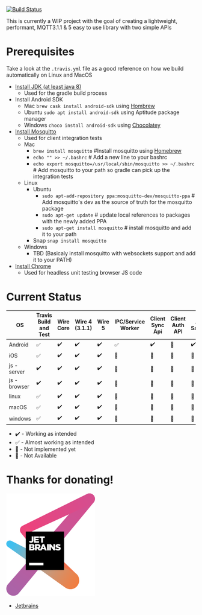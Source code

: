 [![Build Status](https://travis-ci.org/thebehera/mqtt.svg?branch=master)](https://travis-ci.org/thebehera/mqtt)


This is currently a WIP project with the goal of creating a lightweight, performant, MQTT3.1.1 & 5 easy to use library with two simple APIs

 
# Prerequisites 
Take a look at the `.travis.yml` file as a good reference on how we build automatically on Linux and MacOS
- [Install JDK (at least java 8)](https://www.oracle.com/technetwork/java/javase/downloads/index.html)
   - Used for the gradle build process
- Install Android SDK
   - Mac `brew cask install android-sdk` using [Hombrew](https://brew.sh/)
   - Ubuntu `sudo apt install android-sdk` using Aptitude package manager
   - Windows `choco install android-sdk` using [Chocolatey](https://chocolatey.org/install)
- [Install Mosquitto](https://mosquitto.org/download/)
   - Used for client integration tests
   - Mac 
       - `brew install mosquitto` #Install mosquitto using [Homebrew](https://brew.sh/)
       - `echo "" >> ~/.bashrc`  # Add a new line to your bashrc
       - `echo export mosquitto=/usr/local/sbin/mosquitto >> ~/.bashrc` # Add mosquitto to your path so gradle can pick up the integration tests
   - Linux 
       - Ubuntu
            - `sudo apt-add-repository ppa:mosquitto-dev/mosquitto-ppa` # Add mosquitto's dev as the source of truth for the mosquitto package
            - `sudo apt-get update` # update local references to packages with the newly added PPA
            - `sudo apt-get install mosquitto` # install mosquitto and add it to your path
       - Snap `snap install mosquitto`
   - Windows
       - TBD (Basicaly install mosquitto with websockets support and add it to your PATH)
- [Install Chrome](https://www.google.com/chrome/)
    - Used for headless unit testing browser JS code


# Current Status
| OS            | Travis Build and Test | Wire Core         | Wire 4 (3.1.1)    | Wire 5            | IPC/Service Worker   | Client Sync Api      | Client Auth API      | App Sample           | Server               |
|-------------- |---------------------- |------------------ |------------------ |------------------ |--------------------- |--------------------- |--------------------- |--------------------- |--------------------- |
| Android       | :white_check_mark:    |:heavy_check_mark: |:heavy_check_mark: |:heavy_check_mark: |:white_check_mark:    |:heavy_check_mark:    |:white_square_button: |:heavy_check_mark:    |:white_square_button: |
| iOS           | :white_check_mark:    |:heavy_check_mark: |:heavy_check_mark: |:heavy_check_mark: |:no_entry_sign:       |:white_square_button: |:white_square_button: |:white_square_button: |:white_square_button: |
| js - server   | :heavy_check_mark:    |:heavy_check_mark: |:heavy_check_mark: |:heavy_check_mark: |:white_square_button: |:white_square_button: |:white_square_button: |:white_square_button: |:white_square_button: |
| js - browser  | :heavy_check_mark:    |:heavy_check_mark: |:heavy_check_mark: |:heavy_check_mark: |:white_square_button: |:white_square_button: |:white_square_button: |:white_square_button: |:no_entry_sign:??     |
| linux         | :white_check_mark:    |:heavy_check_mark: |:heavy_check_mark: |:heavy_check_mark: |:white_square_button: |:white_square_button: |:white_square_button: |:white_square_button: |:white_square_button: |
| macOS         | :white_check_mark:    |:heavy_check_mark: |:heavy_check_mark: |:heavy_check_mark: |:white_square_button: |:white_square_button: |:white_square_button: |:white_square_button: |:white_square_button: |
| windows       | :white_check_mark:    |:heavy_check_mark: |:heavy_check_mark: |:heavy_check_mark: |:white_square_button: |:white_square_button: |:white_square_button: |:white_square_button: |:white_square_button: |


- :heavy_check_mark:  - Working as intended
- :white_check_mark:  - Almost working as intended
- :white_square_button:  - Not implemented yet
- :no_entry_sign: - Not Available

# Thanks for donating!
[![(JetBrains)](readme/jetbrains-variant-3.svg)](https://www.jetbrains.com/?from=thebehera.mqtt)
 - [Jetbrains](https://www.jetbrains.com/?from=thebehera.mqtt)